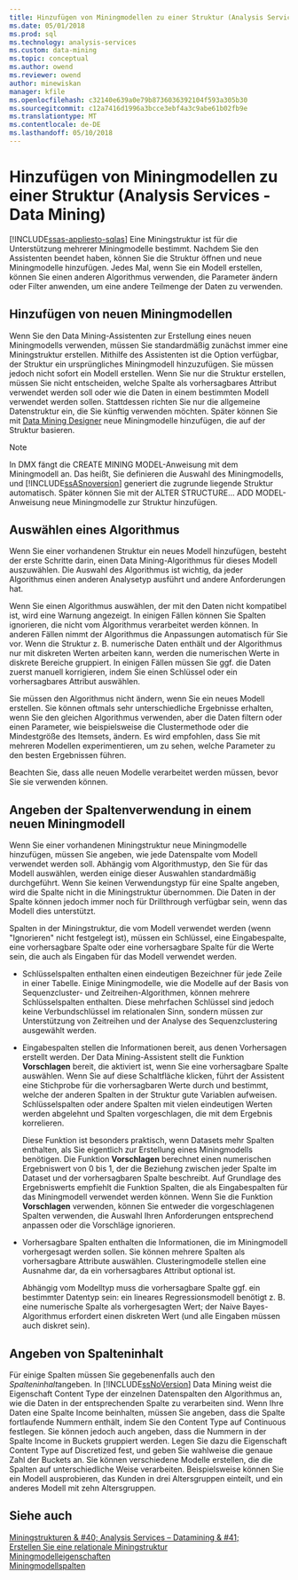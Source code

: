```yaml
---
title: Hinzufügen von Miningmodellen zu einer Struktur (Analysis Services – Datamining) | Microsoft Docs
ms.date: 05/01/2018
ms.prod: sql
ms.technology: analysis-services
ms.custom: data-mining
ms.topic: conceptual
ms.author: owend
ms.reviewer: owend
author: minewiskan
manager: kfile
ms.openlocfilehash: c32140e639a0e79b8736036392104f593a305b30
ms.sourcegitcommit: c12a7416d1996a3bcce3ebf4a3c9abe61b02fb9e
ms.translationtype: MT
ms.contentlocale: de-DE
ms.lasthandoff: 05/10/2018
---
```

# <a name="add-mining-models-to-a-structure-analysis-services---data-mining"></a>Hinzufügen von Miningmodellen zu einer Struktur (Analysis Services - Data Mining)
[!INCLUDE[ssas-appliesto-sqlas](../../includes/ssas-appliesto-sqlas.md)]
  Eine Miningstruktur ist für die Unterstützung mehrerer Miningmodelle bestimmt. Nachdem Sie den Assistenten beendet haben, können Sie die Struktur öffnen und neue Miningmodelle hinzufügen. Jedes Mal, wenn Sie ein Modell erstellen, können Sie einen anderen Algorithmus verwenden, die Parameter ändern oder Filter anwenden, um eine andere Teilmenge der Daten zu verwenden.  
  
## <a name="adding-new-mining-models"></a>Hinzufügen von neuen Miningmodellen  
 Wenn Sie den Data Mining-Assistenten zur Erstellung eines neuen Miningmodells verwenden, müssen Sie standardmäßig zunächst immer eine Miningstruktur erstellen. Mithilfe des Assistenten ist die Option verfügbar, der Struktur ein ursprüngliches Miningmodell hinzuzufügen. Sie müssen jedoch nicht sofort ein Modell erstellen. Wenn Sie nur die Struktur erstellen, müssen Sie nicht entscheiden, welche Spalte als vorhersagbares Attribut verwendet werden soll oder wie die Daten in einem bestimmten Modell verwendet werden sollen. Stattdessen richten Sie nur die allgemeine Datenstruktur ein, die Sie künftig verwenden möchten. Später können Sie mit [Data Mining Designer](../../analysis-services/data-mining/data-mining-designer.md) neue Miningmodelle hinzufügen, die auf der Struktur basieren.  
  
> [!NOTE]  
>  In DMX fängt die CREATE MINING MODEL-Anweisung mit dem Miningmodell an. Das heißt, Sie definieren die Auswahl des Miningmodells, und [!INCLUDE[ssASnoversion](../../includes/ssasnoversion-md.md)] generiert die zugrunde liegende Struktur automatisch. Später können Sie mit der ALTER STRUCTURE… ADD MODEL-Anweisung neue Miningmodelle zur Struktur hinzufügen.  
  
## <a name="choosing-an-algorithm"></a>Auswählen eines Algorithmus  
 Wenn Sie einer vorhandenen Struktur ein neues Modell hinzufügen, besteht der erste Schritte darin, einen Data Mining-Algorithmus für dieses Modell auszuwählen. Die Auswahl des Algorithmus ist wichtig, da jeder Algorithmus einen anderen Analysetyp ausführt und andere Anforderungen hat.  
  
 Wenn Sie einen Algorithmus auswählen, der mit den Daten nicht kompatibel ist, wird eine Warnung angezeigt. In einigen Fällen können Sie Spalten ignorieren, die nicht vom Algorithmus verarbeitet werden können. In anderen Fällen nimmt der Algorithmus die Anpassungen automatisch für Sie vor. Wenn die Struktur z. B. numerische Daten enthält und der Algorithmus nur mit diskreten Werten arbeiten kann, werden die numerischen Werte in diskrete Bereiche gruppiert. In einigen Fällen müssen Sie ggf. die Daten zuerst manuell korrigieren, indem Sie einen Schlüssel oder ein vorhersagbares Attribut auswählen.  
  
 Sie müssen den Algorithmus nicht ändern, wenn Sie ein neues Modell erstellen. Sie können oftmals sehr unterschiedliche Ergebnisse erhalten, wenn Sie den gleichen Algorithmus verwenden, aber die Daten filtern oder einen Parameter, wie beispielsweise die Clustermethode oder die Mindestgröße des Itemsets, ändern. Es wird empfohlen, dass Sie mit mehreren Modellen experimentieren, um zu sehen, welche Parameter zu den besten Ergebnissen führen.  
  
 Beachten Sie, dass alle neuen Modelle verarbeitet werden müssen, bevor Sie sie verwenden können.  
  
## <a name="specifying-the-usage-of-columns-in-a-new-mining-model"></a>Angeben der Spaltenverwendung in einem neuen Miningmodell  
 Wenn Sie einer vorhandenen Miningstruktur neue Miningmodelle hinzufügen, müssen Sie angeben, wie jede Datenspalte vom Modell verwendet werden soll. Abhängig vom Algorithmustyp, den Sie für das Modell auswählen, werden einige dieser Auswahlen standardmäßig durchgeführt. Wenn Sie keinen Verwendungstyp für eine Spalte angeben, wird die Spalte nicht in die Miningstruktur übernommen. Die Daten in der Spalte können jedoch immer noch für Drillthrough verfügbar sein, wenn das Modell dies unterstützt.  
  
 Spalten in der Miningstruktur, die vom Modell verwendet werden (wenn "Ignorieren" nicht festgelegt ist), müssen ein Schlüssel, eine Eingabespalte, eine vorhersagbare Spalte oder eine vorhersagbare Spalte für die Werte sein, die auch als Eingaben für das Modell verwendet werden.  
  
-   Schlüsselspalten enthalten einen eindeutigen Bezeichner für jede Zeile in einer Tabelle. Einige Miningmodelle, wie die Modelle auf der Basis von Sequenzcluster- und Zeitreihen-Algorithmen, können mehrere Schlüsselspalten enthalten. Diese mehrfachen Schlüssel sind jedoch keine Verbundschlüssel im relationalen Sinn, sondern müssen zur Unterstützung von Zeitreihen und der Analyse des Sequenzclustering ausgewählt werden.  
  
-   Eingabespalten stellen die Informationen bereit, aus denen Vorhersagen erstellt werden. Der Data Mining-Assistent stellt die Funktion **Vorschlagen** bereit, die aktiviert ist, wenn Sie eine vorhersagbare Spalte auswählen. Wenn Sie auf diese Schaltfläche klicken, führt der Assistent eine Stichprobe für die vorhersagbaren Werte durch und bestimmt, welche der anderen Spalten in der Struktur gute Variablen aufweisen. Schlüsselspalten oder andere Spalten mit vielen eindeutigen Werten werden abgelehnt und Spalten vorgeschlagen, die mit dem Ergebnis korrelieren.  
  
     Diese Funktion ist besonders praktisch, wenn Datasets mehr Spalten enthalten, als Sie eigentlich zur Erstellung eines Miningmodells benötigen. Die Funktion **Vorschlagen** berechnet einen numerischen Ergebniswert von 0 bis 1, der die Beziehung zwischen jeder Spalte im Dataset und der vorhersagbaren Spalte beschreibt. Auf Grundlage des Ergebniswerts empfiehlt die Funktion Spalten, die als Eingabespalten für das Miningmodell verwendet werden können. Wenn Sie die Funktion **Vorschlagen** verwenden, können Sie entweder die vorgeschlagenen Spalten verwenden, die Auswahl Ihren Anforderungen entsprechend anpassen oder die Vorschläge ignorieren.  
  
-   Vorhersagbare Spalten enthalten die Informationen, die im Miningmodell vorhergesagt werden sollen. Sie können mehrere Spalten als vorhersagbare Attribute auswählen. Clusteringmodelle stellen eine Ausnahme dar, da ein vorhersagbares Attribut optional ist.  
  
     Abhängig vom Modelltyp muss die vorhersagbare Spalte ggf. ein bestimmter Datentyp sein: ein lineares Regressionsmodell benötigt z. B. eine numerische Spalte als vorhergesagten Wert; der Naive Bayes-Algorithmus erfordert einen diskreten Wert (und alle Eingaben müssen auch diskret sein).  
  
## <a name="specifying-column-content"></a>Angeben von Spalteninhalt  
 Für einige Spalten müssen Sie gegebenenfalls auch den *Spalteninhalt*angeben. In [!INCLUDE[ssNoVersion](../../includes/ssnoversion-md.md)] Data Mining weist die Eigenschaft Content Type der einzelnen Datenspalten den Algorithmus an, wie die Daten in der entsprechenden Spalte zu verarbeiten sind. Wenn Ihre Daten eine Spalte Income beinhalten, müssen Sie angeben, dass die Spalte fortlaufende Nummern enthält, indem Sie den Content Type auf Continuous festlegen. Sie können jedoch auch angeben, dass die Nummern in der Spalte Income in Buckets gruppiert werden. Legen Sie dazu die Eigenschaft Content Type auf Discretized fest, und geben Sie wahlweise die genaue Zahl der Buckets an. Sie können verschiedene Modelle erstellen, die die Spalten auf unterschiedliche Weise verarbeiten. Beispielsweise können Sie ein Modell ausprobieren, das Kunden in drei Altersgruppen einteilt, und ein anderes Modell mit zehn Altersgruppen.  
  
## <a name="see-also"></a>Siehe auch  
 [Miningstrukturen & #40; Analysis Services – Datamining & #41;](../../analysis-services/data-mining/mining-structures-analysis-services-data-mining.md)   
 [Erstellen Sie eine relationale Miningstruktur](../../analysis-services/data-mining/create-a-relational-mining-structure.md)   
 [Miningmodelleigenschaften](../../analysis-services/data-mining/mining-model-properties.md)   
 [Miningmodellspalten](../../analysis-services/data-mining/mining-model-columns.md)  
  
  
